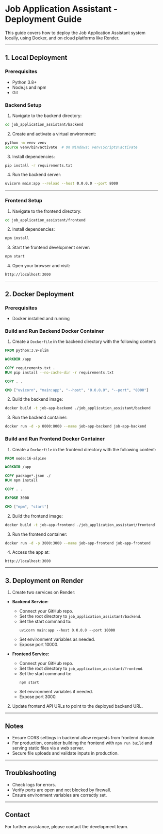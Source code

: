 # Job Application Assistant - Deployment Guide

This guide covers how to deploy the Job Application Assistant system locally, using Docker, and on cloud platforms like Render.

---

## 1. Local Deployment

### Prerequisites

- Python 3.8+
- Node.js and npm
- Git

### Backend Setup

1. Navigate to the backend directory:

```bash
cd job_application_assistant/backend
```

2. Create and activate a virtual environment:

```bash
python -m venv venv
source venv/bin/activate  # On Windows: venv\Scripts\activate
```

3. Install dependencies:

```bash
pip install -r requirements.txt
```

4. Run the backend server:

```bash
uvicorn main:app --reload --host 0.0.0.0 --port 8000
```

---

### Frontend Setup

1. Navigate to the frontend directory:

```bash
cd job_application_assistant/frontend
```

2. Install dependencies:

```bash
npm install
```

3. Start the frontend development server:

```bash
npm start
```

4. Open your browser and visit:

```
http://localhost:3000
```

---

## 2. Docker Deployment

### Prerequisites

- Docker installed and running

### Build and Run Backend Docker Container

1. Create a `Dockerfile` in the backend directory with the following content:

```dockerfile
FROM python:3.9-slim

WORKDIR /app

COPY requirements.txt .
RUN pip install --no-cache-dir -r requirements.txt

COPY . .

CMD ["uvicorn", "main:app", "--host", "0.0.0.0", "--port", "8000"]
```

2. Build the backend image:

```bash
docker build -t job-app-backend ./job_application_assistant/backend
```

3. Run the backend container:

```bash
docker run -d -p 8000:8000 --name job-app-backend job-app-backend
```

### Build and Run Frontend Docker Container

1. Create a `Dockerfile` in the frontend directory with the following content:

```dockerfile
FROM node:16-alpine

WORKDIR /app

COPY package*.json ./
RUN npm install

COPY . .

EXPOSE 3000

CMD ["npm", "start"]
```

2. Build the frontend image:

```bash
docker build -t job-app-frontend ./job_application_assistant/frontend
```

3. Run the frontend container:

```bash
docker run -d -p 3000:3000 --name job-app-frontend job-app-frontend
```

4. Access the app at:

```
http://localhost:3000
```

---

## 3. Deployment on Render

1. Create two services on Render:

- **Backend Service:**
  - Connect your GitHub repo.
  - Set the root directory to `job_application_assistant/backend`.
  - Set the start command to:
    ```
    uvicorn main:app --host 0.0.0.0 --port 10000
    ```
  - Set environment variables as needed.
  - Expose port 10000.

- **Frontend Service:**
  - Connect your GitHub repo.
  - Set the root directory to `job_application_assistant/frontend`.
  - Set the start command to:
    ```
    npm start
    ```
  - Set environment variables if needed.
  - Expose port 3000.

2. Update frontend API URLs to point to the deployed backend URL.

---

## Notes

- Ensure CORS settings in backend allow requests from frontend domain.
- For production, consider building the frontend with `npm run build` and serving static files via a web server.
- Secure file uploads and validate inputs in production.

---

## Troubleshooting

- Check logs for errors.
- Verify ports are open and not blocked by firewall.
- Ensure environment variables are correctly set.

---

## Contact

For further assistance, please contact the development team.
